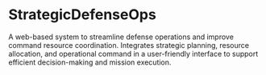 # StrategicDefenseOps
A web-based system to streamline defense operations and improve command resource coordination. Integrates strategic planning, resource allocation, and operational command in a user-friendly interface to support efficient decision-making and mission execution.
